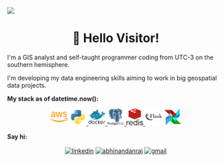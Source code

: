 <p><img align="center" src="./images/sar2.png"></p>

<p>
<h1 align="center">📡 Hello Visitor!</h1>
</p>

<p>I'm a GIS analyst and self-taught programmer coding from UTC-3 on the southern hemisphere.</p>

<p>I'm developing my data engineering skills aiming to work in big geospatial data projects.</p>

**My stack as of datetime.now():**

<p align="center"> 
<a href="https://aws.amazon.com" target="_blank"><img src="https://raw.githubusercontent.com/devicons/devicon/v2.15.1/icons/amazonwebservices/amazonwebservices-plain-wordmark.svg" alt="aws" width="40" height="40"/></a>
<a href="https://www.python.org" target="_blank"> <img src="https://raw.githubusercontent.com/devicons/devicon/master/icons/python/python-original.svg" alt="python" width="40" height="40"/> </a><a href="https://www.docker.com/" target="_blank"> <img src="https://raw.githubusercontent.com/devicons/devicon/v2.15.1/icons/docker/docker-original-wordmark.svg" alt="docker" width="40" height="40"/> </a> </a> <a href="https://www.postgresql.org/" target="_blank"> <img src="https://raw.githubusercontent.com/devicons/devicon/v2.15.1/icons/postgresql/postgresql-original-wordmark.svg" alt="postgresql" width="40" height="40"/> </a><a href="https://redis.io/" target="_blank"> <img src="https://raw.githubusercontent.com/devicons/devicon/v2.15.1/icons/redis/redis-original-wordmark.svg" alt="redis" width="40" height="40"/> </a><a href="https://flask.palletsprojects.com/en/2.2.x/" target="_blank"> <img src="https://raw.githubusercontent.com/devicons/devicon/v2.15.1/icons/flask/flask-original-wordmark.svg" alt="flask" width="40" height="40" /></a> </a></a><a href="https://airflow.apache.org/" target="_blank"><img src="images/airflow.png" alt="airflow" width="40" height="40"/> </a>

**Say hi:**

<p align="center">
<a href="https://linkedin.com/in/abhinandanraj" target="_blank"><img align="center" src="https://img.shields.io/badge/-LinkedIn-0e76a8?style=flat-square&logo=Linkedin&logoColor=white" alt="linkedin" /></a>
<a href="https://github.com/Gui-Luz" target="_blank"><img align="center" src="https://img.shields.io/badge/Website-3b5998?style=flat-square&logo=google-chrome&logoColor=white" alt="abhinandanraj" /></a>
<a href="mailto:guilhermeluzsaldanha@gmail.com" target="_blank"><img align="center" src="https://img.shields.io/badge/-Gmail-EA4335?style=flat-square&logo=Gmail&logoColor=white" alt="gmail" /></a>